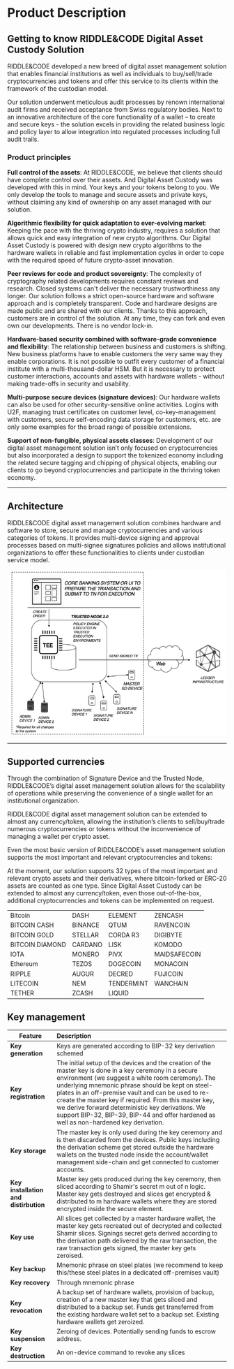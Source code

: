 # Product Description

## Getting to know RIDDLE&CODE Digital Asset Custody Solution
RIDDLE&CODE developed a new breed of digital asset management solution that enables financial institutions as well as individuals to buy/sell/trade cryptocurrencies and tokens and offer this service to its clients within the framework of the custodian model.

Our solution underwent meticulous audit processes by renown international audit firms and received acceptance from Swiss regulatory bodies. Next to an innovative architecture of the core functionality of a wallet – to create and secure keys - the solution excels in providing the related business logic and policy layer to allow integration into regulated processes including full audit trails.



### Product principles

**Full control of the assets**: At RIDDLE&CODE, we believe that clients should have complete control over their assets. And Digital Asset Custody was developed with this in mind. Your keys and your tokens belong to you. We only develop the tools to manage and secure assets and private keys, without claiming any kind of ownership on any asset managed with our solution.

**Algorithmic flexibility for quick adaptation to ever-evolving market**: Keeping the pace with the thriving crypto industry, requires a solution that allows quick and easy integration of new crypto algorithms.
Our Digital Asset Custody is powered with design new crypto algorithms to the hardware wallets in reliable and fast implementation cycles in order to cope with the required speed of future crypto-asset innovation.

**Peer reviews for code and product sovereignty**: The complexity of cryptography related developments requires constant reviews and research. Closed systems can't deliver the necessary trustworthiness any longer. Our solution follows a strict open-source hardware and software approach and is completely transparent. Code and hardware designs are made public and are shared with our clients. Thanks to this approach, customers are in control of the solution. At any time, they can fork and even own our developments. There is no vendor lock-in.

**Hardware-based security combined with software-grade convenience and flexibility**: The relationship between business and customers is shifting. New business platforms have to enable customers the very same way they enable corporations. It is not possible to outfit every customer of a financial institute with a multi-thousand-dollar HSM. But it is necessary to protect customer interactions, accounts and assets with hardware wallets - without making trade-offs in security and usability.

**Multi-purpose secure devices (signature devices)**: Our hardware wallets can also be used for other security-sensitive online activities. Logins with U2F, managing trust certificates on customer level, co-key-management with customers, secure self-encoding data storage for customers, etc.  are only some examples for the broad range of possible extensions.

**Support of non-fungible, physical assets classes**: Development of our digital asset management solution isn’t only focused on cryptocurrencies but also incorporated a design to support the tokenized economy including the related secure tagging and chipping of physical objects, enabling our clients to go beyond cryptocurrencies and participate in the thriving token economy.


---
## Architecture

RIDDLE&CODE digital asset management solution combines hardware and software to store, secure and manage cryptocurrencies and various categories of tokens. It provides multi-device signing and approval processes based on multi-signee signatures policies and allows institutional organizations to offer these functionalities to clients under custodian service model.

![Architecture](https://raw.githubusercontent.com/RiddleAndCode/rtd-docs/master/assets/architecture.png "Architecture")

---
## Supported currencies

Through the combination of Signature Device and the Trusted Node, RIDDLE&CODE’s digital asset management solution allows for the scalability of operations while preserving the convenience of a single wallet for an institutional organization.

RIDDLE&CODE digital asset management solution can be extended to almost any currency/token, allowing the institution’s clients to sell/buy/trade numerous cryptocurrencies or tokens without the inconvenience of managing a wallet per crypto asset.

Even the most basic version of RIDDLE&CODE’s asset management solution supports the most important and relevant cryptocurrencies and tokens:

At the moment, our solution supports 32 types of the most important and relevant crypto assets and their derivatives, where bitcoin-forked or ERC-20 assets are counted as one type.
Since Digital Asset Custody can be extended to almost any currency/token, even those out-of-the-box, additional cryptocurrencies and tokens can be implemented on request.

|        |  |        |  |
| ------------- | -------------| ------------- | -------------|
| Bitcoin |  DASH | ELEMENT| ZENCASH |  
| BITCOIN CASH |  BINANCE | QTUM| RAVENCOIN |  
| BITCOIN GOLD |  STELLAR | CORDA R3| DIGIBYTE |  
| BITCOIN DIAMOND |  CARDANO | LISK| KOMODO |  
| IOTA |  MONERO | PIVX| MAIDSAFECOIN |  
| Ethereum |  TEZOS | DOGECOIN| MONACOIN |  
| RIPPLE |  AUGUR | DECRED| FUJICOIN |  
| LITECOIN |  NEM | TENDERMINT| WANCHAIN |  
| TETHER |  ZCASH | LIQUID|  |  




## Key management


| Feature        | Description |
| ------------- |:-------------|
| **Key generation** |  Keys are generated according to BIP-32 key derivation schemed |
| **Key registration** | The initial setup of the devices and the creation of the master key is done in a key ceremony in a secure environment (we suggest a white room ceremony). The underlying mnemonic phrase should be kept on steel-plates in an off-premise vault and can be used to re-create the master key if required. From this master key, we derive forward deterministic key derivations. We support BIP-32, BIP-39, BIP-44 and offer hardened as well as non-hardened key derivation.      |
| **Key storage** | The master key is only used during the key ceremony and is then discarded from the devices. Public keys including the derivation scheme get stored outside the hardware wallets on the trusted node inside the account/wallet management side-chain and get connected to customer accounts.|
| **Key installation and distirbution** | Master key gets produced during the key ceremony, then sliced according to Shamir's secret m out of n logic. Master key gets destroyed and slices get encrypted & distributed to m hardware wallets where they are stored encrypted inside the secure element.|
| **Key use** | All slices get collected by a master hardware wallet, the master key gets recreated out of decrypted and collected Shamir slices. Signings secret gets derived according to the derivation path delivered by the raw transaction, the raw transaction gets signed, the master key gets zeroised.|
| **Key backup** | Mnemonic phrase on steel plates (we recommend to keep this/these steel plates in a dedicated off-premises vault) |
| **Key recovery** | Through mnemonic phrase |
| **Key revocation** | A backup set of hardware wallets, provision of backup, creation of a new master key that gets sliced and distributed to a backup set. Funds get transferred from the existing hardware wallet set to a backup set. Existing hardware wallets get zeroized.|
| **Key suspension** | Zeroing of devices. Potentially sending funds to escrow address.|
| **Key destruction** | An on-device command to revoke any slices|

